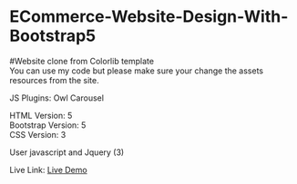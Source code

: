 # ECommerce-Website-Design-With-Bootstrap5

#Website clone from Colorlib template <br>
You can use my code but please make sure your change the assets resources from the site. 

JS Plugins: Owl Carousel <br>

HTML Version: 5 <br>
Bootstrap Version: 5 <br>
CSS Version: 3 <br>

User javascript and Jquery (3)

Live Link: <a href="omarfaruque96.github.io/ECommerce-Website-with-bootstrap5">Live Demo</a>
